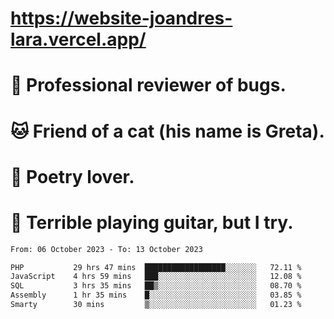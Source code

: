 # https://website-joandres-lara.vercel.app/
# 🐛 Professional reviewer of bugs.
# 🐱 Friend of a cat (his name is Greta).
# 📜 Poetry lover.
# 🎸 Terrible playing guitar, but I try.

<!--START_SECTION:waka-->

```txt
From: 06 October 2023 - To: 13 October 2023

PHP           29 hrs 47 mins  ██████████████████░░░░░░░   72.11 %
JavaScript    4 hrs 59 mins   ███░░░░░░░░░░░░░░░░░░░░░░   12.08 %
SQL           3 hrs 35 mins   ██▒░░░░░░░░░░░░░░░░░░░░░░   08.70 %
Assembly      1 hr 35 mins    █░░░░░░░░░░░░░░░░░░░░░░░░   03.85 %
Smarty        30 mins         ▒░░░░░░░░░░░░░░░░░░░░░░░░   01.23 %
```

<!--END_SECTION:waka-->
